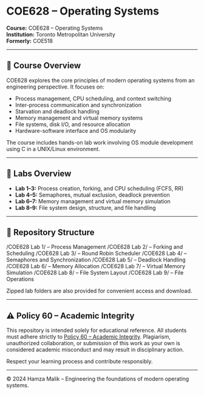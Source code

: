 # COE628 – Operating Systems

**Course:** COE628 – Operating Systems  
**Institution:** Toronto Metropolitan University  
**Formerly:** COE518  

---

## 📘 Course Overview

COE628 explores the core principles of modern operating systems from an engineering perspective. It focuses on:

- Process management, CPU scheduling, and context switching  
- Inter-process communication and synchronization  
- Starvation and deadlock handling  
- Memory management and virtual memory systems  
- File systems, disk I/O, and resource allocation  
- Hardware-software interface and OS modularity  

The course includes hands-on lab work involving OS module development using C in a UNIX/Linux environment.

---

## 🧪 Labs Overview

- **Lab 1–3:** Process creation, forking, and CPU scheduling (FCFS, RR)  
- **Lab 4–5:** Semaphores, mutual exclusion, deadlock prevention  
- **Lab 6–7:** Memory management and virtual memory simulation  
- **Lab 8–9:** File system design, structure, and file handling  

---

## 📁 Repository Structure
/COE628 Lab 1/ – Process Management
/COE628 Lab 2/ – Forking and Scheduling
/COE628 Lab 3/ – Round Robin Scheduler
/COE628 Lab 4/ – Semaphores and Synchronization
/COE628 Lab 5/ – Deadlock Handling
/COE628 Lab 6/ – Memory Allocation
/COE628 Lab 7/ – Virtual Memory Simulation
/COE628 Lab 8/ – File System Layout
/COE628 Lab 9/ – File Operations


Zipped lab folders are also provided for convenient access and download.

---

## ⚠️ Policy 60 – Academic Integrity

This repository is intended solely for educational reference. All students must adhere strictly to [Policy 60 – Academic Integrity](https://www.torontomu.ca/senate/policies/pol60.pdf). Plagiarism, unauthorized collaboration, or submission of this work as your own is considered academic misconduct and may result in disciplinary action.

Respect your learning process and contribute responsibly.

---

© 2024 Hamza Malik – Engineering the foundations of modern operating systems.
